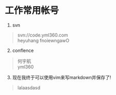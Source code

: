 # 工作常用帐号
1. svn
> svn://code.yml360.com <br/>
heyuhang  fnoiewngawO

2. conflence
> 何宇航<br/>
> yml360

3. 现在我终于可以使用vim来写markdown并保存了!
> lalaasdasd
